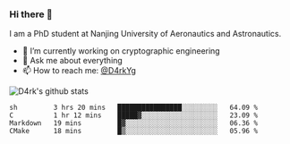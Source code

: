 ### Hi there 👋

I am a PhD student at Nanjing University of Aeronautics and Astronautics.

- 🔭 I’m currently working on cryptographic engineering
- 💬 Ask me about everything
- 📫 How to reach me: [@D4rkYg](https://twitter.com/D4rkYg)

![D4rk's github stats](https://github-readme-stats.vercel.app/api?username=dd4rk&show_icons=true&title_color=fff&icon_color=79ff97&text_color=9f9f9f&bg_color=151515)

<!--START_SECTION:waka-->
```text
sh         3 hrs 20 mins   ████████████████░░░░░░░░░   64.09 % 
C          1 hr 12 mins    █████▓░░░░░░░░░░░░░░░░░░░   23.09 % 
Markdown   19 mins         █▓░░░░░░░░░░░░░░░░░░░░░░░   06.36 % 
CMake      18 mins         █▒░░░░░░░░░░░░░░░░░░░░░░░   05.96 % 
```
<!--END_SECTION:waka-->
